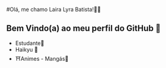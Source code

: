 #Olá, me chamo Laira Lyra Batista!👋👀

## Bem Vindo(a) ao meu perfil do GitHub  💭
- Estudante📌
- Haikyu 🏐
- ⛩Animes - Mangás📖
